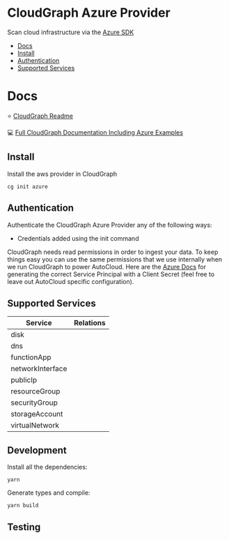 # CloudGraph Azure Provider

Scan cloud infrastructure via the [Azure SDK](https://github.com/Azure/azure-sdk-for-js)

<!-- toc -->
- [Docs](#docs)
- [Install](#install)
- [Authentication](#authentication)
- [Supported Services](#supported-services)
<!-- tocstop -->

# Docs

⭐ [CloudGraph Readme](https://github.com/cloudgraphdev/cli)  

💻 [Full CloudGraph Documentation Including Azure Examples](https://docs.cloudgraph.dev)


## Install

Install the aws provider in CloudGraph

```console
cg init azure
```

## Authentication

Authenticate the CloudGraph Azure Provider any of the following ways:

- Credentials added using the init command

CloudGraph needs read permissions in order to ingest your data. To keep things easy you can use the same permissions that we use internally when we run CloudGraph to power AutoCloud. Here are the [Azure Docs](https://docs.autocloud.dev/connect-an-environment/azure) for generating the correct Service Principal with a Client Secret (feel free to leave out AutoCloud specific configuration).

## Supported Services

| Service          | Relations |
| ---------------- | --------- |
| disk             |           |
| dns              |           |
| functionApp      |           |
| networkInterface |           |
| publicIp         |           |
| resourceGroup    |           |
| securityGroup    |           |
| storageAccount   |           |
| virtualNetwork   |           |


## Development

Install all the dependencies:

```
yarn
```

Generate types and compile:

```
yarn build
```

## Testing

<!-- testing -->

<!-- testingstop -->
